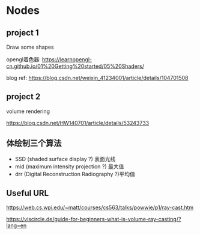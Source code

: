 # Nodes

## project 1

Draw some shapes

opengl着色器: https://learnopengl-cn.github.io/01%20Getting%20started/05%20Shaders/

blog ref: https://blog.csdn.net/weixin_41234001/article/details/104701508

## project 2

volume rendering

https://blog.csdn.net/HW140701/article/details/53243733

## 体绘制三个算法

- SSD (shaded surface display ?) 表面光线
- mid (maximum intensity projection ?) 最大值
- drr (Digital Reconstruction Radiography ?)平均值



## Useful URL

https://web.cs.wpi.edu/~matt/courses/cs563/talks/powwie/p1/ray-cast.htm

https://viscircle.de/guide-for-beginners-what-is-volume-ray-casting/?lang=en



